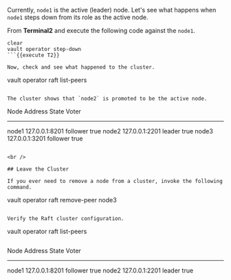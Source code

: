 Currently, `node1` is the active (leader) node. Let's see what happens when `node1` steps down from its role as the active node.

From **Terminal2** and execute the following code against the `node1`.

```
clear
vault operator step-down
```{{execute T2}}

Now, check and see what happened to the cluster.

```
vault operator raft list-peers
```{{execute T2}}

The cluster shows that `node2` is promoted to be the active node.

```
Node     Address           State       Voter
----     -------           -----       -----
node1    127.0.0.1:8201    follower    true
node2    127.0.0.1:2201    leader      true
node3    127.0.0.1:3201    follower    true
```

<br />

## Leave the Cluster

If you ever need to remove a node from a cluster, invoke the following command.

```
vault operator raft remove-peer node3
```{{execute T2}}

Verify the Raft cluster configuration.

```
vault operator raft list-peers
```{{execute T2}}

```
Node     Address           State       Voter
----     -------           -----       -----
node1    127.0.0.1:8201    follower    true
node2    127.0.0.1:2201    leader      true
```
